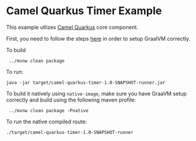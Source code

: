 # Camel Quarkus Timer Example
This example utlizes [Camel Quarkus](https://github.com/apache/camel-quarkus) core component. 

First, you need to follow the steps [here](https://camel.apache.org/camel-quarkus/latest/user-guide/first-steps.html#_prerequisites) in order to setup GraalVM correctly.

To build
```
 ../mvnw clean package
```

To run:
```
java -jar target/camel-quarkus-timer-1.0-SNAPSHOT-runner.jar 
```

To build it natively using `native-image`, make sure you have GraaVM setup correctly and build using the following maven profile:
```
 ../mvnw clean package -Pnative
```

To run the native compiled route:
```
./target/camel-quarkus-timer-1.0-SNAPSHOT-runner 
```